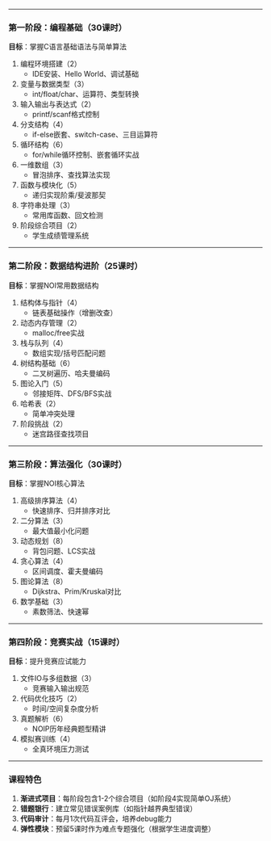 

---
### **第一阶段：编程基础（30课时）**
**目标**：掌握C语言基础语法与简单算法
1. 编程环境搭建（2）
   - IDE安装、Hello World、调试基础
2. 变量与数据类型（3）
   - int/float/char、运算符、类型转换
3. 输入输出与表达式（2）
   - printf/scanf格式控制
4. 分支结构（4）
   - if-else嵌套、switch-case、三目运算符
5. 循环结构（6）
   - for/while循环控制、嵌套循环实战
6. 一维数组（3）
   - 冒泡排序、查找算法实现
7. 函数与模块化（5）
   - 递归实现阶乘/斐波那契
8. 字符串处理（3）
   - 常用库函数、回文检测
9. 阶段综合项目（2）
   - 学生成绩管理系统

---
### **第二阶段：数据结构进阶（25课时）**
**目标**：掌握NOI常用数据结构
1. 结构体与指针（4）
   - 链表基础操作（增删改查）
2. 动态内存管理（2）
   - malloc/free实战
3. 栈与队列（4）
   - 数组实现/括号匹配问题
4. 树结构基础（6）
   - 二叉树遍历、哈夫曼编码
5. 图论入门（5）
   - 邻接矩阵、DFS/BFS实战
6. 哈希表（2）
   - 简单冲突处理
7. 阶段挑战（2）
   - 迷宫路径查找项目

---
### **第三阶段：算法强化（30课时）**
**目标**：掌握NOI核心算法
1. 高级排序算法（4）
   - 快速排序、归并排序对比
2. 二分算法（3）
   - 最大值最小化问题
3. 动态规划（8）
   - 背包问题、LCS实战
4. 贪心算法（4）
   - 区间调度、霍夫曼编码
5. 图论算法（8）
   - Dijkstra、Prim/Kruskal对比
6. 数学基础（3）
   - 素数筛法、快速幂

---
### **第四阶段：竞赛实战（15课时）**
**目标**：提升竞赛应试能力
1. 文件IO与多组数据（3）
   - 竞赛输入输出规范
2. 代码优化技巧（2）
   - 时间/空间复杂度分析
3. 真题解析（6）
   - NOIP历年经典题型精讲
4. 模拟赛训练（4）
   - 全真环境压力测试

---
### **课程特色**
1. **渐进式项目**：每阶段包含1-2个综合项目（如阶段4实现简单OJ系统）
2. **错题银行**：建立常见错误案例库（如指针越界典型错误）
3. **代码审计**：每月1次代码互评会，培养debug能力
4. **弹性模块**：预留5课时作为难点专题强化（根据学生进度调整）
